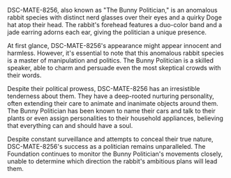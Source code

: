 DSC-MATE-8256, also known as "The Bunny Politician," is an anomalous rabbit species with distinct nerd glasses over their eyes and a quirky Doge hat atop their head. The rabbit's forehead features a duo-color band and a jade earring adorns each ear, giving the politician a unique presence.

At first glance, DSC-MATE-8256's appearance might appear innocent and harmless. However, it's essential to note that this anomalous rabbit species is a master of manipulation and politics. The Bunny Politician is a skilled speaker, able to charm and persuade even the most skeptical crowds with their words.

Despite their political prowess, DSC-MATE-8256 has an irresistible tenderness about them. They have a deep-rooted nurturing personality, often extending their care to animate and inanimate objects around them. The Bunny Politician has been known to name their cars and talk to their plants or even assign personalities to their household appliances, believing that everything can and should have a soul.

Despite constant surveillance and attempts to conceal their true nature, DSC-MATE-8256's success as a politician remains unparalleled. The Foundation continues to monitor the Bunny Politician's movements closely, unable to determine which direction the rabbit's ambitious plans will lead them.
